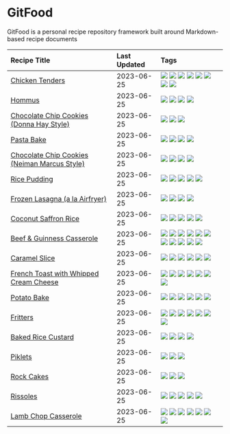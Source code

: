 # GitFood
GitFood is a personal recipe repository framework built around Markdown-based recipe documents

|Recipe Title|Last Updated|Tags
|:---|:---|:---|
|[Chicken Tenders](recipes/chickentenders.md)|2023-06-25|[![](https://img.shields.io/badge/tag-airfryer-5f1085)](./tags/airfryer.md) [![](https://img.shields.io/badge/tag-amazing-f3232d)](./tags/amazing.md) [![](https://img.shields.io/badge/tag-battered-9bf4b7)](./tags/battered.md) [![](https://img.shields.io/badge/tag-chicken-7ca620)](./tags/chicken.md) [![](https://img.shields.io/badge/tag-crumbed-424c13)](./tags/crumbed.md) [![](https://img.shields.io/badge/tag-messy-29c88d)](./tags/messy.md) [![](https://img.shields.io/badge/tag-mine-786ed6)](./tags/mine.md) [![](https://img.shields.io/badge/tag-sides-945e60)](./tags/sides.md)|
|[Hommus](recipes/hommus.md)|2023-06-25|[![](https://img.shields.io/badge/tag-healthy-237124)](./tags/healthy.md) [![](https://img.shields.io/badge/tag-messy-29c88d)](./tags/messy.md) [![](https://img.shields.io/badge/tag-protein-9ab3df)](./tags/protein.md) [![](https://img.shields.io/badge/tag-tricky-4a7017)](./tags/tricky.md)|
|[Chocolate Chip Cookies (Donna Hay Style)](recipes/chocolatechipcookiesdonnahay.md)|2023-06-25|[![](https://img.shields.io/badge/tag-baked-84f8cf)](./tags/baked.md) [![](https://img.shields.io/badge/tag-chocolate-3bf9ab)](./tags/chocolate.md) [![](https://img.shields.io/badge/tag-dessert-e2851f)](./tags/dessert.md)|
|[Pasta Bake](recipes/pastabake.md)|2023-06-25|[![](https://img.shields.io/badge/tag-baked-84f8cf)](./tags/baked.md) [![](https://img.shields.io/badge/tag-beef-33b5de)](./tags/beef.md) [![](https://img.shields.io/badge/tag-pasta-d93385)](./tags/pasta.md) [![](https://img.shields.io/badge/tag-sides-945e60)](./tags/sides.md)|
|[Chocolate Chip Cookies (Neiman Marcus Style)](recipes/chocolatechipcookiesneimanmarcus.md)|2023-06-25|[![](https://img.shields.io/badge/tag-amazing-f3232d)](./tags/amazing.md) [![](https://img.shields.io/badge/tag-baked-84f8cf)](./tags/baked.md) [![](https://img.shields.io/badge/tag-chocolate-3bf9ab)](./tags/chocolate.md) [![](https://img.shields.io/badge/tag-dessert-e2851f)](./tags/dessert.md)|
|[Rice Pudding](recipes/ricepudding.md)|2023-06-25|[![](https://img.shields.io/badge/tag-dairy-72fcc)](./tags/dairy.md) [![](https://img.shields.io/badge/tag-dessert-e2851f)](./tags/dessert.md) [![](https://img.shields.io/badge/tag-easy-a168f4)](./tags/easy.md) [![](https://img.shields.io/badge/tag-rice-0fcaa)](./tags/rice.md) [![](https://img.shields.io/badge/tag-rice_cooker-6b1fb)](./tags/rice_cooker.md)|
|[Frozen Lasagna (a la Airfryer)](recipes/lasagnaairfryer.md)|2023-06-25|[![](https://img.shields.io/badge/tag-Italian-12b63)](./tags/Italian.md) [![](https://img.shields.io/badge/tag-airfryer-5f1085)](./tags/airfryer.md) [![](https://img.shields.io/badge/tag-easy-a168f4)](./tags/easy.md) [![](https://img.shields.io/badge/tag-reheating-5e3ff5)](./tags/reheating.md)|
|[Coconut Saffron Rice](recipes/coconutsaffronrice.md)|2023-06-25|[![](https://img.shields.io/badge/tag-Thai-25d3f)](./tags/Thai.md) [![](https://img.shields.io/badge/tag-expensive-603dc8)](./tags/expensive.md) [![](https://img.shields.io/badge/tag-rice-0fcaa)](./tags/rice.md) [![](https://img.shields.io/badge/tag-sides-945e60)](./tags/sides.md) [![](https://img.shields.io/badge/tag-stovetop-2ebd3b)](./tags/stovetop.md)|
|[Beef & Guinness Casserole](recipes/beefandguinnesscasserole.md)|2023-06-25|[![](https://img.shields.io/badge/tag-Guinness-8a3b70)](./tags/Guinness.md) [![](https://img.shields.io/badge/tag-Irish-be57aa)](./tags/Irish.md) [![](https://img.shields.io/badge/tag-amazing-f3232d)](./tags/amazing.md) [![](https://img.shields.io/badge/tag-baked-84f8cf)](./tags/baked.md) [![](https://img.shields.io/badge/tag-beef-33b5de)](./tags/beef.md) [![](https://img.shields.io/badge/tag-casserole-6f4790)](./tags/casserole.md) [![](https://img.shields.io/badge/tag-large_quantity-b62aa6)](./tags/large_quantity.md) [![](https://img.shields.io/badge/tag-long_cook_time-da1f33)](./tags/long_cook_time.md) [![](https://img.shields.io/badge/tag-long_prep_time-617c8)](./tags/long_prep_time.md) [![](https://img.shields.io/badge/tag-messy-29c88d)](./tags/messy.md) [![](https://img.shields.io/badge/tag-tricky-4a7017)](./tags/tricky.md)|
|[Caramel Slice](recipes/caramelslice.md)|2023-06-25|[![](https://img.shields.io/badge/tag-amazing-f3232d)](./tags/amazing.md) [![](https://img.shields.io/badge/tag-baked-84f8cf)](./tags/baked.md) [![](https://img.shields.io/badge/tag-chocolate-3bf9ab)](./tags/chocolate.md) [![](https://img.shields.io/badge/tag-dairy-72fcc)](./tags/dairy.md) [![](https://img.shields.io/badge/tag-dessert-e2851f)](./tags/dessert.md) [![](https://img.shields.io/badge/tag-long_prep_time-617c8)](./tags/long_prep_time.md)|
|[French Toast with Whipped Cream Cheese](recipes/frenchtoastwhippedcreamcheese.md)|2023-06-25|[![](https://img.shields.io/badge/tag-amazing-f3232d)](./tags/amazing.md) [![](https://img.shields.io/badge/tag-breakfast-8ce6fc)](./tags/breakfast.md) [![](https://img.shields.io/badge/tag-dairy-72fcc)](./tags/dairy.md) [![](https://img.shields.io/badge/tag-dessert-e2851f)](./tags/dessert.md) [![](https://img.shields.io/badge/tag-fried-4b9e32)](./tags/fried.md) [![](https://img.shields.io/badge/tag-large_quantity-b62aa6)](./tags/large_quantity.md) [![](https://img.shields.io/badge/tag-messy-29c88d)](./tags/messy.md)|
|[Potato Bake](recipes/potatobake.md)|2023-06-25|[![](https://img.shields.io/badge/tag-baked-84f8cf)](./tags/baked.md) [![](https://img.shields.io/badge/tag-cheesey-3faa68)](./tags/cheesey.md) [![](https://img.shields.io/badge/tag-dairy-72fcc)](./tags/dairy.md) [![](https://img.shields.io/badge/tag-potato-93e32e)](./tags/potato.md) [![](https://img.shields.io/badge/tag-savoury-c5a27b)](./tags/savoury.md) [![](https://img.shields.io/badge/tag-sides-945e60)](./tags/sides.md)|
|[Fritters](recipes/fritters.md)|2023-06-25|[![](https://img.shields.io/badge/tag-chicken-7ca620)](./tags/chicken.md) [![](https://img.shields.io/badge/tag-family-473080)](./tags/family.md) [![](https://img.shields.io/badge/tag-fried-4b9e32)](./tags/fried.md) [![](https://img.shields.io/badge/tag-ham-61717a)](./tags/ham.md) [![](https://img.shields.io/badge/tag-lamp-48e52e)](./tags/lamp.md) [![](https://img.shields.io/badge/tag-leftovers-29a3fa)](./tags/leftovers.md) [![](https://img.shields.io/badge/tag-vegetables-379a95)](./tags/vegetables.md)|
|[Baked Rice Custard](recipes/bakedricecustard.md)|2023-06-25|[![](https://img.shields.io/badge/tag-baked-84f8cf)](./tags/baked.md) [![](https://img.shields.io/badge/tag-dairy-72fcc)](./tags/dairy.md) [![](https://img.shields.io/badge/tag-dessert-e2851f)](./tags/dessert.md) [![](https://img.shields.io/badge/tag-rice-0fcaa)](./tags/rice.md)|
|[Piklets](recipes/piklets.md)|2023-06-25|[![](https://img.shields.io/badge/tag-dessert-e2851f)](./tags/dessert.md) [![](https://img.shields.io/badge/tag-family-473080)](./tags/family.md) [![](https://img.shields.io/badge/tag-fried-4b9e32)](./tags/fried.md)|
|[Rock Cakes](recipes/rockcakes.md)|2023-06-25|[![](https://img.shields.io/badge/tag-baked-84f8cf)](./tags/baked.md) [![](https://img.shields.io/badge/tag-dessert-e2851f)](./tags/dessert.md) [![](https://img.shields.io/badge/tag-family-473080)](./tags/family.md)|
|[Rissoles](recipes/rissoles.md)|2023-06-25|[![](https://img.shields.io/badge/tag-Aussie-c5d714)](./tags/Aussie.md) [![](https://img.shields.io/badge/tag-beef-33b5de)](./tags/beef.md) [![](https://img.shields.io/badge/tag-easy-a168f4)](./tags/easy.md) [![](https://img.shields.io/badge/tag-family-473080)](./tags/family.md) [![](https://img.shields.io/badge/tag-fried-4b9e32)](./tags/fried.md)|
|[Lamb Chop Casserole](recipes/lambchopcasserole.md)|2023-06-25|[![](https://img.shields.io/badge/tag-Aussie-c5d714)](./tags/Aussie.md) [![](https://img.shields.io/badge/tag-baked-84f8cf)](./tags/baked.md) [![](https://img.shields.io/badge/tag-battered-9bf4b7)](./tags/battered.md) [![](https://img.shields.io/badge/tag-casserole-6f4790)](./tags/casserole.md) [![](https://img.shields.io/badge/tag-family-473080)](./tags/family.md) [![](https://img.shields.io/badge/tag-fried-4b9e32)](./tags/fried.md) [![](https://img.shields.io/badge/tag-lamb-25a9f1)](./tags/lamb.md)|